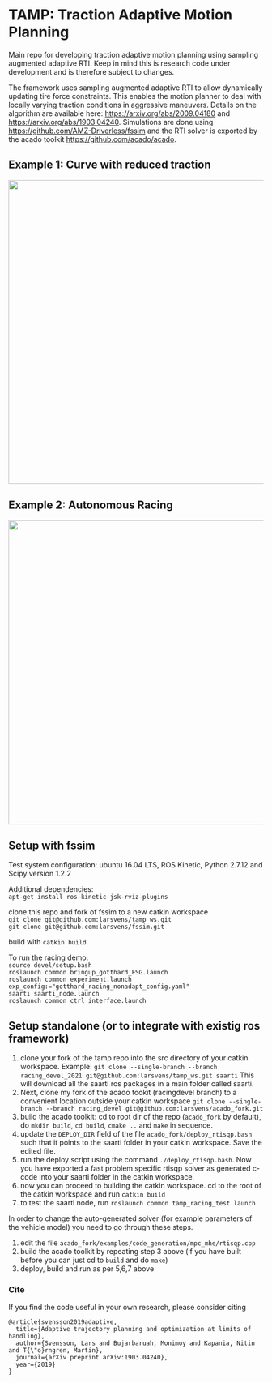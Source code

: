 # TAMP: Traction Adaptive Motion Planning

Main repo for developing traction adaptive motion planning using sampling augmented adaptive RTI. Keep in mind this is research code under development and is therefore subject to changes.   

The framework uses sampling augmented adaptive RTI to allow dynamically updating tire force constraints. This enables the motion planner to deal with locally varying traction conditions in aggressive maneuvers. Details on the algorithm are available here: https://arxiv.org/abs/2009.04180 and https://arxiv.org/abs/1903.04240. Simulations are done using https://github.com/AMZ-Driverless/fssim and the RTI solver is exported by the acado toolkit https://github.com/acado/acado.     

## Example 1: Curve with reduced traction
<p align="center"> 
<img src="doc/static_vs_dynamic_constraints_reduced_mu_turn.gif" width="600" />
</p>

## Example 2: Autonomous Racing
<p align="center"> 
<img src="doc/tamp_racing_demo.gif" width="600" />
</p>


## Setup with fssim     
Test system configuration: ubuntu 16.04 LTS, ROS Kinetic, Python 2.7.12 and Scipy version 1.2.2   

Additional dependencies:   
`apt-get install ros-kinetic-jsk-rviz-plugins`   

clone this repo and fork of fssim to a new catkin workspace   
`git clone git@github.com:larsvens/tamp_ws.git`   
`git clone git@github.com:larsvens/fssim.git`   

build with `catkin build`   

To run the racing demo:   
`source devel/setup.bash`   
`roslaunch common bringup_gotthard_FSG.launch`   
`roslaunch common experiment.launch exp_config:="gotthard_racing_nonadapt_config.yaml"`   
`saarti saarti_node.launch`   
`roslaunch common ctrl_interface.launch`   

## Setup standalone (or to integrate with existig ros framework)   
1. clone your fork of the tamp repo into the src directory of your catkin workspace. Example: `git clone --single-branch --branch racing_devel_2021 git@github.com:larsvens/tamp_ws.git saarti` This will download all the saarti ros packages in a main folder called saarti.   
2. Next, clone my fork of the acado tookit (racingdevel branch) to a convenient location outside your catkin workspace `git clone --single-branch --branch racing_devel git@github.com:larsvens/acado_fork.git` 
3. build the acado toolkit: cd to root dir of the repo (`acado_fork` by default), do `mkdir build`, `cd build`, `cmake ..` and `make` in sequence.
4. update the `DEPLOY_DIR` field of the file `acado_fork/deploy_rtisqp.bash` such that it points to the saarti folder in your catkin workspace. Save the edited file.
5. run the deploy script using the command `./deploy_rtisqp.bash`. Now you have exported a fast problem specific rtisqp solver as generated c-code into your saarti folder in the catkin workspace.  
6. now you can proceed to building the catkin workspace. cd to the root of the catkin workspace and run `catkin build`
7. to test the saarti node, run `roslaunch common tamp_racing_test.launch`

In order to change the auto-generated solver (for example parameters of the vehicle model) you need to go through these steps. 
1. edit the file `acado_fork/examples/code_generation/mpc_mhe/rtisqp.cpp`
2. build the acado toolkit by repeating step 3 above (if you have built before you can just cd to `build` and do `make`)
3. deploy, build and run as per 5,6,7 above


### Cite

If you find the code useful in your own research, please consider citing 

    @article{svensson2019adaptive,
      title={Adaptive trajectory planning and optimization at limits of handling},
      author={Svensson, Lars and Bujarbaruah, Monimoy and Kapania, Nitin and T{\"o}rngren, Martin},
      journal={arXiv preprint arXiv:1903.04240},
      year={2019}
    }
